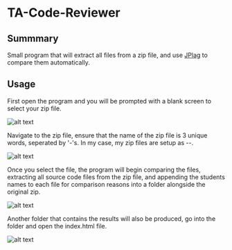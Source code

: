 # TA-Code-Reviewer
## Summmary
Small program that will extract all files from a zip file, and use [JPlag](https://github.com/jplag/jplag) to compare them automatically.

## Usage

First open the program and you will be prompted with a blank screen to select your zip file. 
  
![alt text](http://i.imgur.com/QPKjs8s.png)

Navigate to the zip file, ensure that the name of the zip file is 3 unique words, seperated by '-'s.  In my case, my zip files are setup as <Course Code>-<Assignment Name>-<ID for website link on CMS>.  

![alt text](http://i.imgur.com/C5zYkfn.png)

Once you select the file, the program will begin comparing the files, extracting all source code files from the zip file, and appending the students names to each file for comparison reasons into a folder alongside the original zip.    

![alt text](http://i.imgur.com/XbLBpZs.png)

Another folder that contains the results will also be produced, go into the folder and open the index.html file.  

![alt text](http://i.imgur.com/hJ32faZ.png)





